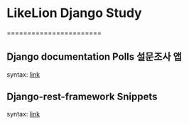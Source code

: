# LikeLion Django Study
=======================
## Django documentation Polls 설문조사 앱
syntax: [link]("https://docs.djangoproject.com/en/2.1/")

## Django-rest-framework Snippets
syntax: [link]("https://www.django-rest-framework.org/tutorial/1-serialization/")